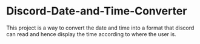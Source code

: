 # Discord-Date-and-Time-Converter
This project is a way to convert the date and time into a format that discord can read and hence display the time according to where the user is.
